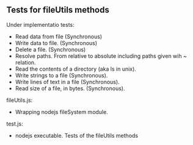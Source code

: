 Tests for fileUtils methods
----------

Under implementatio tests:
- Read data from file (Synchronous) 
- Write data to file. (Synchronous)
- Delete a file. (Synchronous)
- Resolve paths. From relative to absolute including paths given wih ~ relation.
- Read the contents of a directory (aka ls in unix).
- Write strings to a file (Synchronous).
- Write lines of text in a file (Synchronous).
- Read size of a file, in bytes. (Synchronous).

fileUtils.js:
- Wrapping nodejs fileSystem module. 


test.js:
- nodejs executable. Tests of the fileUtils methods
